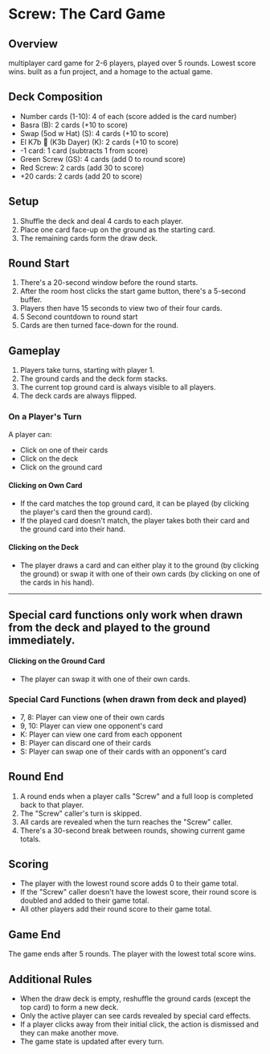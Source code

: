# Screw: The Card Game

## Overview
 multiplayer card game for 2-6 players, played over 5 rounds. Lowest score wins.
 built as a fun project, and a homage to the actual game.

## Deck Composition
- Number cards (1-10): 4 of each (score added is the card number)
- Basra (B): 2 cards (+10 to score)
- Swap (5od w Hat) (S): 4 cards (+10 to score)
- El K7b 🐐 (K3b Dayer) (K): 2 cards (+10 to score)
- -1 card: 1 card (subtracts 1 from score)
- Green Screw (GS): 4 cards (add 0 to round score)
- Red Screw: 2 cards (add 30 to score)
- +20 cards: 2 cards (add 20 to score)

## Setup
1. Shuffle the deck and deal 4 cards to each player.
2. Place one card face-up on the ground as the starting card.
3. The remaining cards form the draw deck.

## Round Start
1. There's a 20-second window before the round starts.
2. After the room host clicks the start game button, there's a 5-second buffer.
3. Players then have 15 seconds to view two of their four cards.
4. 5 Second countdown to round start
5. Cards are then turned face-down for the round.

## Gameplay
1. Players take turns, starting with player 1.
2. The ground cards and the deck form stacks.
3. The current top ground card is always visible to all players.
4. The deck cards are always flipped.

### On a Player's Turn
A player can:
- Click on one of their cards
- Click on the deck
- Click on the ground card

#### Clicking on Own Card
- If the card matches the top ground card, it can be played (by clicking the player's card then the ground card).
- If the played card doesn't match, the player takes both their card and the ground card into their hand.

#### Clicking on the Deck
- The player draws a card and can either play it to the ground (by clicking the ground) or swap it with one of their own cards (by clicking on one of the cards in his hand).

---
 Special card functions only work when drawn from the deck and played to the ground immediately.
 ---

#### Clicking on the Ground Card
- The player can swap it with one of their own cards.

### Special Card Functions (when drawn from deck and played)
- 7, 8: Player can view one of their own cards
- 9, 10: Player can view one opponent's card
- K: Player can view one card from each opponent
- B: Player can discard one of their cards
- S: Player can swap one of their cards with an opponent's card

## Round End
1. A round ends when a player calls "Screw" and a full loop is completed back to that player.
2. The "Screw" caller's turn is skipped.
3. All cards are revealed when the turn reaches the "Screw" caller.
4. There's a 30-second break between rounds, showing current game totals.

## Scoring
- The player with the lowest round score adds 0 to their game total.
- If the "Screw" caller doesn't have the lowest score, their round score is doubled and added to their game total.
- All other players add their round score to their game total.

## Game End
The game ends after 5 rounds. The player with the lowest total score wins.

## Additional Rules
- When the draw deck is empty, reshuffle the ground cards (except the top card) to form a new deck.
- Only the active player can see cards revealed by special card effects.
- If a player clicks away from their initial click, the action is dismissed and they can make another move.
- The game state is updated after every turn.
